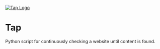 [![Tap Logo](http://i.imgur.com/3SiGwXr.png)](http://smaili.org/)

# Tap
Python script for continuously checking a website until content is found.
